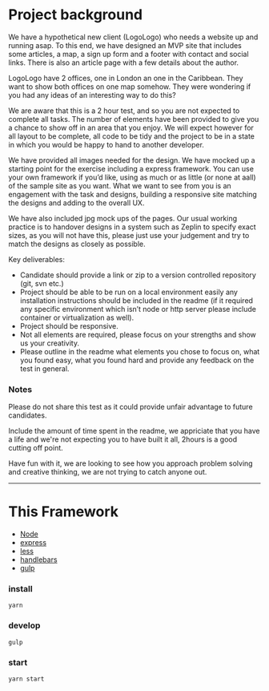 # Project background

We have a hypothetical new client (LogoLogo) who needs a website up and running asap. To this end, we have designed an MVP site that includes some articles, a map, a sign up form and a footer with contact and social links. There is also an article page with a few details about the author.

LogoLogo have 2 offices, one in London an one in the Caribbean. They want to show both offices on one map somehow. They were wondering if you had any ideas of an interesting way to do this?

We are aware that this is a 2 hour test, and so you are not expected to complete all tasks. The number of elements have been provided to give you a chance to show off in an area that you enjoy. We will expect however for all layout to be complete, all code to be tidy and the project to be in a state in which you would be happy to hand to another developer.

We have provided all images needed for the design. We have mocked up a starting point for the exercise including a express framework. You can use your own framework if you’d like, using as much or as little (or none at aall) of the sample site as you want. What we want to see from you is an engagement with the task and designs, building a responsive site matching the designs and adding to the overall UX.

We have also included jpg mock ups of the pages. Our usual working practice is to handover designs in a system such as Zeplin to specify exact sizes, as you will not have this, please just use your judgement and try to match the designs as closely as possible.


Key deliverables:
  - Candidate should provide a link or zip to a version controlled repository (git, svn etc.)
  - Project should be able to be run on a local environment easily  any installation instructions should be included in the readme  (if it required any specific environment which isn’t node or http server please include container or virtualization as well).
  - Project should be responsive.
  - Not all elements are required, please focus on your strengths and show us your creativity.
  - Please outline in the readme what elements you chose to focus on, what you found easy, what you found hard and provide any feedback on the test in general.

### Notes

Please do not share this test as it could provide unfair advantage to future candidates.

Include the amount of time spent in the readme, we appriciate that you have a life and we're not expecting you to have built it all, 2hours is a good cutting off point.

Have fun with it, we are looking to see how you approach problem solving and creative thinking, we are not trying to catch anyone out.

-------

# This Framework

 - [Node](https://nodejs.org)
 - [express](https://expressjs.com/)
 - [less](http://lesscss.org/)
 - [handlebars](https://handlebarsjs.com/)
 - [gulp](https://gulpjs.com/)

### install

    yarn

### develop

    gulp

### start

    yarn start
